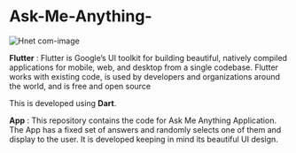 # Ask-Me-Anything-


![Hnet com-image](https://user-images.githubusercontent.com/60261673/114539703-5fa84480-9c72-11eb-9485-a99d48402395.gif)

**Flutter** : Flutter is Google’s UI toolkit for building beautiful, natively compiled applications for mobile, web, and desktop from a single codebase. Flutter works with existing code, is used by developers and organizations around the world, and is free and open source

This is developed using **Dart**.

**App** : This repository contains the code for Ask Me Anything Application. The App has a fixed set of answers and randomly selects one of them and display to the user. It is developed keeping in mind its beautiful UI design. 
